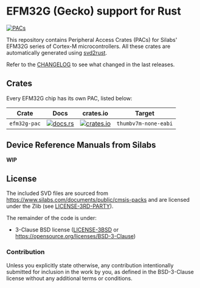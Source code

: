 # EFM32G (Gecko) support for Rust

[![PACs](https://github.com/efm32-rs/efm32g-pacs/actions/workflows/pacs.yml/badge.svg)](https://github.com/efm32-rs/efm32g-pacs/actions/workflows/pacs.yml)

This repository contains Peripheral Access Crates (PACs) for Silabs' EFM32G series of Cortex-M microcontrollers.
All these crates are automatically generated using [svd2rust](https://github.com/rust-embedded/svd2rust).

Refer to the [CHANGELOG](CHANGELOG.md) to see what changed in the last releases.

## Crates

Every EFM32G chip has its own PAC, listed below:

| Crate           | Docs                                                                                 | crates.io                                                                                                 | Target               |
|-----------------|--------------------------------------------------------------------------------------|-----------------------------------------------------------------------------------------------------------|----------------------|
| `efm32g-pac`| [![docs.rs](https://docs.rs/efm32g-pac/badge.svg)](https://docs.rs/efm32g-pac)| [![crates.io](https://img.shields.io/crates/d/efm32g-pac)](https://crates.io/crates/efm32g-pac)| `thumbv7m-none-eabi` |

## Device Reference Manuals from Silabs

**WIP**

## License

The included SVD files are sourced from https://www.silabs.com/documents/public/cmsis-packs and
are licensed under the Zlib (see [LICENSE-3RD-PARTY](LICENSE-3RD-PARTY-Zlib)).

The remainder of the code is under:

- 3-Clause BSD license ([LICENSE-3BSD](LICENSE-3BSD) or https://opensource.org/licenses/BSD-3-Clause)

### Contribution

Unless you explicitly state otherwise, any contribution intentionally submitted for inclusion in the
work by you, as defined in the BSD-3-Clause license without any additional terms or conditions.
